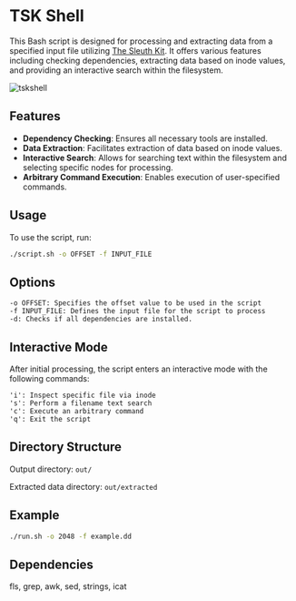 # TSK Shell
This Bash script is designed for processing and extracting data from a specified input file utilizing [The Sleuth Kit](https://github.com/sleuthkit/sleuthkit). It offers various features including checking dependencies, extracting data based on inode values, and providing an interactive search within the filesystem.

![tskshell](https://github.com/d-swn/tsk-shell/assets/149192290/09158439-b97a-44ec-98dc-60f4e4b6634a)


## Features

- **Dependency Checking**: Ensures all necessary tools are installed.
- **Data Extraction**: Facilitates extraction of data based on inode values.
- **Interactive Search**: Allows for searching text within the filesystem and selecting specific nodes for processing.
- **Arbitrary Command Execution**: Enables execution of user-specified commands.

## Usage

To use the script, run:

```bash
./script.sh -o OFFSET -f INPUT_FILE
```

## Options

```
-o OFFSET: Specifies the offset value to be used in the script
-f INPUT_FILE: Defines the input file for the script to process
-d: Checks if all dependencies are installed.
```
 ## Interactive Mode

 After initial processing, the script enters an interactive mode with the following commands:

```
'i': Inspect specific file via inode
's': Perform a filename text search
'c': Execute an arbitrary command
'q': Exit the script
```

## Directory Structure

Output directory: ```out/```

Extracted data directory:  ```out/extracted```

## Example

```bash
./run.sh -o 2048 -f example.dd
```

## Dependencies

 fls, grep, awk, sed, strings, icat
